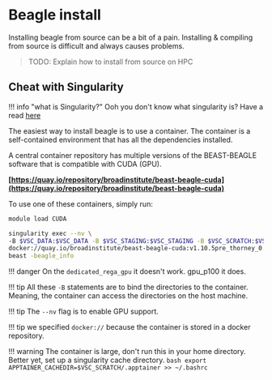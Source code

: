 # Beagle install 

Installing beagle from source can be a bit of a pain. Installing & compiling from source is difficult and always causes problems. 

> TODO: Explain how to install from source on HPC  

## Cheat with Singularity
!!! info "what is Singularity?"
    Ooh you don't know what singularity is? Have a read [here](./singularity.md)

The easiest way to install beagle is to use a container. The container is a self-contained environment that has all the dependencies installed. 

A central container repository has multiple versions of the BEAST-BEAGLE software that is compatible with CUDA (GPU). 

**[https://quay.io/repository/broadinstitute/beast-beagle-cuda](https://quay.io/repository/broadinstitute/beast-beagle-cuda)**

To use one of these containers, simply run: 
    
```bash
module load CUDA

singularity exec --nv \
-B $VSC_DATA:$VSC_DATA -B $VSC_STAGING:$VSC_STAGING -B $VSC_SCRATCH:$VSC_SCRATCH -B $VSC_HOME:$VSC_HOME -B $PWD \ 
docker://quay.io/broadinstitute/beast-beagle-cuda:v1.10.5pre_thorney_0.1.2 \
beast -beagle_info
```
!!! danger
    On the `dedicated_rega_gpu` it doesn't work. gpu_p100 it does. 
    
!!! tip 
    All these `-B` statements are to bind the directories to the container. Meaning, the container can access the directories on the host machine.

!!! tip
    The `--nv` flag is to enable GPU support.

!!! tip 
    we specified `docker://` because the container is stored in a docker repository.

!!! warning
    The container is large, don't run this in your home directory.
    Better yet, set up a singularity cache directory.
    ```bash
    export APPTAINER_CACHEDIR=$VSC_SCRATCH/.apptainer >> ~/.bashrc
    ```
